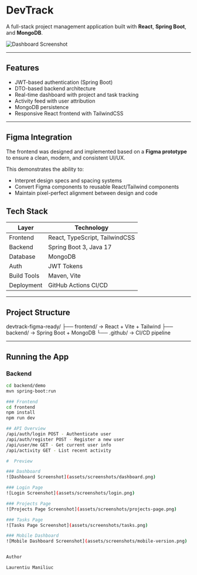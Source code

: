#  DevTrack

A full-stack project management application built with **React**, **Spring Boot**, and **MongoDB**.

![Dashboard Screenshot](screenshots/dashboard.png)

---

##  Features
-  JWT-based authentication (Spring Boot)
-  DTO-based backend architecture
-  Real-time dashboard with project and task tracking
-  Activity feed with user attribution
-  MongoDB persistence
-  Responsive React frontend with TailwindCSS

---

## Figma Integration

The frontend was designed and implemented based on a **Figma prototype** to ensure a clean, modern, and consistent UI/UX.

This demonstrates the ability to:
- Interpret design specs and spacing systems
- Convert Figma components to reusable React/Tailwind components
- Maintain pixel-perfect alignment between design and code


##  Tech Stack

| Layer | Technology |
|-------|-------------|
| Frontend | React, TypeScript, TailwindCSS |
| Backend | Spring Boot 3, Java 17 |
| Database | MongoDB |
| Auth | JWT Tokens |
| Build Tools | Maven, Vite |
| Deployment | GitHub Actions CI/CD |

---

##  Project Structure
devtrack-figma-ready/
├── frontend/    → React + Vite + Tailwind
├── backend/     → Spring Boot + MongoDB
└── .github/     → CI/CD pipeline

---

##  Running the App

### Backend
```bash
cd backend/demo
mvn spring-boot:run

### Frontend
cd frontend
npm install
npm run dev

## API Overview
/api/auth/login POST - Authenticate user
/api/auth/register POST - Register a new user
/api/user/me GET - Get current user info
/api/activity GET - List recent activity

#  Preview

### Dashboard
![Dashboard Screenshot](assets/screenshots/dashboard.png)

### Login Page
![Login Screenshot](assets/screenshots/login.png)

### Projects Page
![Projects Page Screenshot](assets/screenshots/projects-page.png)

### Tasks Page
![Tasks Page Screenshot](assets/screenshots/tasks.png)

### Mobile Dashboard
![Mobile Dashboard Screenshot](assets/screenshots/mobile-version.png)


Author

Laurentiu Maniliuc

